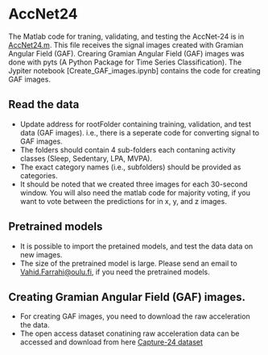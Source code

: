 # AccNet24

The Matlab code for traning, validating, and testing the AccNet-24 is in [AccNet24.m](AccNet24.m). This file receives the signal images created with  Gramian Angular Field (GAF). Crearing Gramian Angular Field (GAF) images was done with pyts (A Python Package for Time Series Classification). The Jypiter notebook [Create_GAF_images.ipynb] contains the code for creating GAF images.

## Read the data 
- Update address for rootFolder containing training, validation, and test data (GAF images).  i.e., there is a seperate code for converting signal to GAF images.
- The folders should contain 4 sub-folders each contaning activity classes (Sleep, Sedentary, LPA, MVPA).  
- The exact category names (i.e., subfolders) should be provided as categories.
- It should be noted that we created three images for each 30-second window. You will also need the matlab code for majority voting, if you want to vote between the predictions for in x, y, and z images. 

## Pretrained models
- It is possible to import the pretained models, and test the data data on new images. 
- The size of the pretrained model is large. Please send an email to Vahid.Farrahi@oulu.fi, if you need the pretrained models. 

## Creating Gramian Angular Field (GAF) images.
- For creating GAF images, you need to download the raw acceleration the data. 
- The open access dataset conatining raw acceleration data can be accessed and download from here [Capture-24 dataset](https://github.com/OxWearables/capture24)


